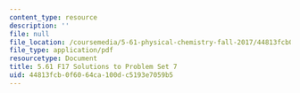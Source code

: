 ```yaml
---
content_type: resource
description: ''
file: null
file_location: /coursemedia/5-61-physical-chemistry-fall-2017/44813fcb0f6064ca100dc5193e7059b5_MIT5_61F17_pset7_soln.pdf
file_type: application/pdf
resourcetype: Document
title: 5.61 F17 Solutions to Problem Set 7
uid: 44813fcb-0f60-64ca-100d-c5193e7059b5
---
```

